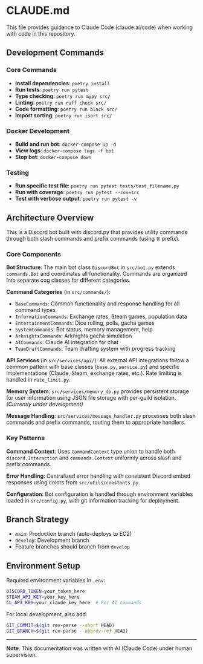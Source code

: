 # CLAUDE.md

This file provides guidance to Claude Code (claude.ai/code) when working with code in this repository.

## Development Commands

### Core Commands
- **Install dependencies**: `poetry install`
- **Run tests**: `poetry run pytest`
- **Type checking**: `poetry run mypy src/`
- **Linting**: `poetry run ruff check src/`
- **Code formatting**: `poetry run black src/`
- **Import sorting**: `poetry run isort src/`

### Docker Development
- **Build and run bot**: `docker-compose up -d`
- **View logs**: `docker-compose logs -f bot`
- **Stop bot**: `docker-compose down`

### Testing
- **Run specific test file**: `poetry run pytest tests/test_filename.py`
- **Run with coverage**: `poetry run pytest --cov=src`
- **Test with verbose output**: `poetry run pytest -v`

## Architecture Overview

This is a Discord bot built with discord.py that provides utility commands through both slash commands and prefix commands (using `뮤` prefix).

### Core Components

**Bot Structure**: The main bot class `DiscordBot` in `src/bot.py` extends `commands.Bot` and coordinates all functionality. Commands are organized into separate cog classes for different categories.

**Command Categories** (in `src/commands/`):
- `BaseCommands`: Common functionality and response handling for all command types
- `InformationCommands`: Exchange rates, Steam games, population data
- `EntertainmentCommands`: Dice rolling, polls, gacha games
- `SystemCommands`: Bot status, memory management, help
- `ArknightsCommands`: Arknights gacha simulation
- `AICommands`: Claude AI integration for chat
- `TeamDraftCommands`: Team drafting system with progress tracking

**API Services** (in `src/services/api/`): All external API integrations follow a common pattern with base classes (`base.py`, `service.py`) and specific implementations (Claude, Steam, exchange rates, etc.). Rate limiting is handled in `rate_limit.py`.

**Memory System**: `src/services/memory_db.py` provides persistent storage for user information using JSON file storage with per-guild isolation. *(Currently under development)*

**Message Handling**: `src/services/message_handler.py` processes both slash commands and prefix commands, routing them to appropriate handlers.

### Key Patterns

**Command Context**: Uses `CommandContext` type union to handle both `discord.Interaction` and `commands.Context` uniformly across slash and prefix commands.

**Error Handling**: Centralized error handling with consistent Discord embed responses using colors from `src/utils/constants.py`.

**Configuration**: Bot configuration is handled through environment variables loaded in `src/config.py`, with git information tracking for deployment.

## Branch Strategy

- `main`: Production branch (auto-deploys to EC2)
- `develop`: Development branch
- Feature branches should branch from `develop`

## Environment Setup

Required environment variables in `.env`:
```bash
DISCORD_TOKEN=your_token_here
STEAM_API_KEY=your_key_here
CL_API_KEY=your_claude_key_here  # For AI commands
```

For local development, also add:
```bash
GIT_COMMIT=$(git rev-parse --short HEAD)
GIT_BRANCH=$(git rev-parse --abbrev-ref HEAD)
```

---

**Note**: This documentation was written with AI (Claude Code) under human supervision.